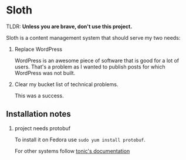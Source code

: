 # Sloth

TLDR: **Unless you are brave, don't use this project.**

Sloth is a content management system that should serve my two needs:

1. Replace WordPress
    
    WordPress is an awesome piece of software that is good for a lot of users. That's a problem as I wanted to publish posts for which WordPress was not built.
2. Clear my bucket list of technical problems.
    
    This was a success.

## Installation notes

1. project needs protobuf

   To install it on Fedora use `sudo yum install protobuf`.

   For other systems follow [tonic's documentation](https://github.com/hyperium/tonic#getting-started)